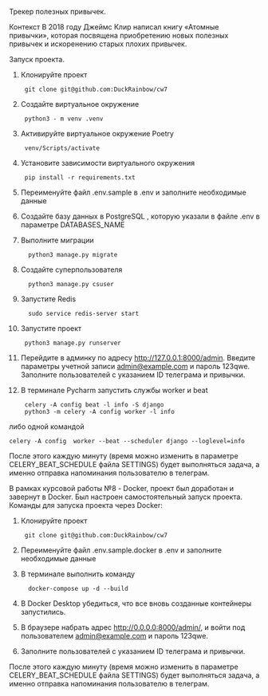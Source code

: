 Трекер полезных привычек.

Контекст
В 2018 году Джеймс Клир написал книгу «Атомные привычки», которая посвящена приобретению новых полезных привычек
и искоренению старых плохих привычек. 


Запуск проекта.

1. Клонируйте проект 
        
        git clone git@github.com:DuckRainbow/cw7
2. Создайте виртуальное окружение

        python3 - m venv .venv
3. Активируйте виртуальное окружение Poetry

        venv/Scripts/activate
4. Установите зависимости виртуального окружения 

        pip install -r requirements.txt
5. Переименуйте файл .env.sample в .env и заполните необходимые данные
6. Создайте базу данных в PostgreSQL , которую указали в файле .env в параметре DATABASES_NAME
7. Выполните миграции

         python3 manage.py migrate
8. Создайте суперпользователя

         python3 manage.py csuser
9. Запустите Redis

         sudo service redis-server start
10. Запустите проект 

         python3 manage.py runserver
11. Перейдите в админку по адресу http://127.0.0.1:8000/admin. Введите параметры учетной записи admin@example.com
и пароль 123qwe. Заполните пользователей с указанием ID телеграма и привычки.
12. В терминале Pycharm запустить службы worker и beat 


         celery -A config beat -l info -S django 
         python3 -m celery -A config worker -l info 
либо одной командой 

    celery -A config  worker --beat --scheduler django --loglevel=info

После этого каждую минуту (время можно изменить в параметре CELERY_BEAT_SCHEDULE файла SETTINGS) будет выполняться 
задача, а именно отправка напоминания пользователю в телеграм.

   В рамках курсовой работы №8 - Docker, проект был доработан и завернут в Docker.
Был настроен самостоятельный запуск проекта.
Команды для запуска проекта через Docker:
1. Клонируйте проект 
        
        git clone git@github.com:DuckRainbow/cw7
2. Переименуйте файл .env.sample.docker в .env и заполните необходимые данные
3. В терминале выполнить команду 
         
         docker-compose up -d --build
4. В Docker Desktop убедиться, что все вновь созданные контейнеры запустились.
5. В браузере набрать адрес http://0.0.0.0:8000/admin/, и войти под пользователем admin@example.com и пароль 123qwe.
6. Заполните пользователей с указанием ID телеграма и привычки.

После этого каждую минуту (время можно изменить в параметре CELERY_BEAT_SCHEDULE файла SETTINGS) будет выполняться задача, а именно отправка напоминания пользователю в телеграм.
